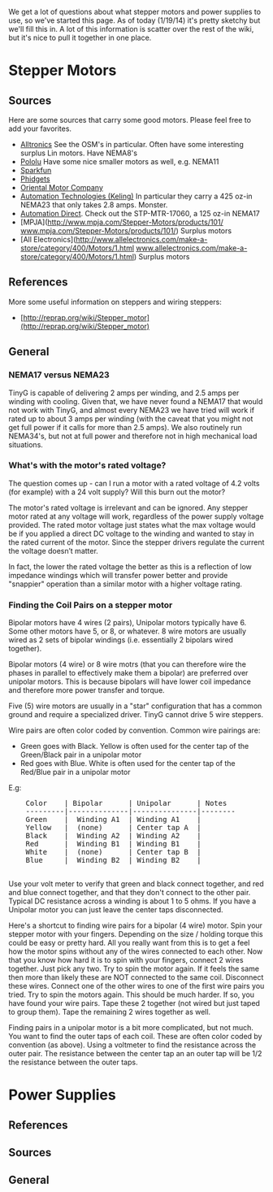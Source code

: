 We get a lot of questions about what stepper motors and power supplies to use, so we've started this page. As of today (1/19/14) it's pretty sketchy but we'll fill this in. A lot of this information is scatter over the rest of the wiki, but it's nice to pull it together in one place.
# Stepper Motors
## Sources
Here are some sources that carry some good motors. Please feel free to add your favorites.
* [Alltronics](http://www.alltronics.com/cgi-bin/category/55) See the OSM's in particular. Often have some interesting surplus Lin motors. Have NEMA8's
* [Pololu](http://www.pololu.com/category/87/stepper-motors) Have some nice smaller motors as well, e.g. NEMA11
* [Sparkfun](https://www.sparkfun.com/categories/178)
* [Phidgets](http://www.phidgets.com/products.php?category=23)
* [Oriental Motor Company](http://www.omc-stepperonline.com/)
* [Automation Technologies (Keling)](http://www.automationtechnologiesinc.com/) In particular they carry a 425 oz-in NEMA23 that only takes 2.8 amps. Monster.
* [Automation Direct](http://www.automationdirect.com/adc/Shopping/Catalog/Motion_Control/Stepper_Systems). Check out the STP-MTR-17060, a 125 oz-in NEMA17
* [MPJA](http://www.mpja.com/Stepper-Motors/products/101/ www.mpja.com/Stepper-Motors/products/101/) Surplus motors
* [All Electronics](http://www.allelectronics.com/make-a-store/category/400/Motors/1.html www.allelectronics.com/make-a-store/category/400/Motors/1.html) Surplus motors

## References

More some useful information on steppers and wiring steppers:
* [http://reprap.org/wiki/Stepper_motor](http://reprap.org/wiki/Stepper_motor)

## General

### NEMA17 versus NEMA23
TinyG is capable of delivering 2 amps per winding, and 2.5 amps per winding with cooling. Given that, we have never found a NEMA17 that would not work with TinyG, and almost every NEMA23 we have tried will work if rated up to about 3 amps per winding (with the caveat that you might not get full power if it calls for more than 2.5 amps). We also routinely run NEMA34's, but not at full power and therefore not in high mechanical load situations. 

### What's with the motor's rated voltage?
The question comes up - can I run a motor with a rated voltage of 4.2 volts (for example) with a 24 volt supply? Will this burn out the motor?

The motor's rated voltage is irrelevant and can be ignored. Any stepper motor rated at any voltage will work, regardless of the power supply voltage provided. The rated motor voltage just states what the max voltage would be if you applied a direct DC voltage to the winding and wanted to stay in the rated current of the motor. Since the stepper drivers regulate the current the voltage doesn’t matter.

In fact, the lower the rated voltage the better as this is a reflection of low impedance windings which will transfer power better and provide "snappier" operation than a similar motor with a higher voltage rating. 

### Finding the Coil Pairs on a stepper motor

Bipolar motors have 4 wires (2 pairs), Unipolar motors typically have 6. Some other motors have 5, or 8, or whatever. 8 wire motors are usually wired as 2 sets of bipolar windings (i.e. essentially 2 bipolars wired together). 

Bipolar motors (4 wire) or 8 wire motrs (that you can therefore wire the phases in parallel to effectively make them a bipolar) are preferred over unipolar motors. This is because bipolars will have lower coil impedance and therefore more power transfer and torque.

Five (5) wire motors are usually in a "star" configuration that has a common ground and require a specialized driver. TinyG cannot drive 5 wire steppers.

Wire pairs are often color coded by convention. Common wire pairings are:
* Green goes with Black. Yellow is often used for the center tap of the Green/Black pair in a unipolar motor
* Red goes with Blue. White is often used for the center tap of the Red/Blue pair in a unipolar motor

E.g:

<pre>
	Color    | Bipolar      | Unipolar      | Notes
	---------|--------------|---------------|--------
	Green    |  Winding A1  | Winding A1    |
	Yellow   |  (none)      | Center tap A  |
	Black    |  Winding A2  | Winding A2    |
	Red      |  Winding B1  | Winding B1    |
	White    |  (none)      | Center tap B  |
	Blue     |  Winding B2  | Winding B2    |

</pre>

Use your volt meter to verify that green and black connect together, and red and blue connect together, and that they don't connect to the other pair. Typical DC resistance across a winding is about 1 to 5 ohms. If you have a Unipolar motor you can just leave the center taps disconnected.

Here's a shortcut to finding wire pairs for a bipolar (4 wire) motor. Spin your stepper motor with your fingers. Depending on the size / holding torque this could be easy or pretty hard. All you really want from this is to get a feel how the motor spins without any of the wires connected to each other. Now that you know how hard it is to spin with your fingers, connect 2 wires together. Just pick any two. Try to spin the motor again. If it feels the same then more than likely these are NOT connected to the same coil. Disconnect these wires. Connect one of the other wires to one of the first wire pairs you tried. Try to spin the motors again. This should be much harder. If so, you have found your wire pairs. Tape these 2 together (not wired but just taped to group them). Tape the remaining 2 wires together as well. 

Finding pairs in a unipolar motor is a bit more complicated, but not much. You want to find the outer taps of each coil. These are often color coded by convention (as above). Using a voltmeter to find the resistance across the outer pair. The resistance between the center tap an an outer tap will be 1/2 the resistance between the outer taps. 

# Power Supplies

## References

## Sources

## General

